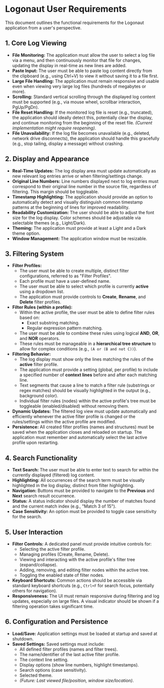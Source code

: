 # Logonaut User Requirements

This document outlines the functional requirements for the Logonaut application from a user's perspective.

## 1. Core Log Viewing

*   **File Monitoring:** The application must allow the user to select a log file via a menu, and then continuously monitor that file for changes, updating the display in real-time as new lines are added.
*   **Paste Input:** The user must be able to paste log content directly from the clipboard (e.g., using Ctrl+V) to view it without saving it to a file first.
*   **Large File Handling:** The application must remain responsive and usable even when viewing very large log files (hundreds of megabytes or more).
*   **Scrolling:** Standard vertical scrolling through the displayed log content must be supported (e.g., via mouse wheel, scrollbar interaction, PgUp/PgDn).
*   **File Reset Handling:** If the monitored log file is reset (e.g., truncated), the application should ideally detect this, potentially clear the display, and continue monitoring from the beginning of the reset file. *(Current implementation might require reopening)*.
*   **File Unavailability:** If the log file becomes unavailable (e.g., deleted, network drive disconnects), the application should handle this gracefully (e.g., stop tailing, display a message) without crashing.

## 2. Display and Appearance

*   **Real-Time Updates:** The log display area must update automatically as new relevant log entries arrive or when filtering/settings change.
*   **Original Line Numbers:** Line numbers displayed next to log entries must correspond to their original line number in the source file, regardless of filtering. This margin should be toggleable.
*   **Timestamp Highlighting:** The application should provide an option to automatically detect and visually distinguish common timestamp patterns at the beginning of lines for improved readability.
*   **Readability Customization:** The user should be able to adjust the font size for the log display. Color schemes should be adjustable via selectable themes (e.g., Light/Dark).
*   **Theming:** The application must provide at least a Light and a Dark theme option.
*   **Window Management:** The application window must be resizable.

## 3. Filtering System

*   **Filter Profiles:**
    *   The user must be able to create multiple, distinct filter configurations, referred to as "Filter Profiles".
    *   Each profile must have a user-defined name.
    *   The user must be able to select which profile is currently **active** using a dropdown list.
    *   The application must provide controls to **Create**, **Rename**, and **Delete** filter profiles.
*   **Filter Rules (within a profile):**
    *   Within the active profile, the user must be able to define filter rules based on:
        *   Exact substring matching.
        *   Regular expression pattern matching.
    *   The user must be able to combine these rules using logical **AND**, **OR**, and **NOR** operators.
    *   These rules must be manageable in a **hierarchical tree structure** to allow for complex conditions (e.g., `(A or (B and not C))`).
*   **Filtering Behavior:**
    *   The log display must show only the lines matching the rules of the **active** filter profile.
    *   The application must provide a setting (global, per profile) to include a specified number of **context lines** before and after each matching line.
    *   Text segments that cause a line to match a filter rule (substrings or regex matches) should be visually highlighted in the output (e.g., background color).
    *   Individual filter rules (nodes) within the active profile's tree must be toggleable (enabled/disabled) without removing them.
*   **Dynamic Updates:** The filtered log view must update automatically and efficiently whenever the active filter profile is changed or the rules/settings within the active profile are modified.
*   **Persistence:** All created filter profiles (names and structures) must be saved when the application closes and reloaded on startup. The application must remember and automatically select the last active profile upon restarting.

## 4. Search Functionality

*   **Text Search:** The user must be able to enter text to search for within the currently displayed (filtered) log content.
*   **Highlighting:** All occurrences of the search term must be visually highlighted in the log display, distinct from filter highlighting.
*   **Navigation:** Buttons must be provided to navigate to the **Previous** and **Next** search result occurrence.
*   **Status:** A status indicator should display the number of matches found and the current match index (e.g., "Match 3 of 15").
*   **Case Sensitivity:** An option must be provided to toggle case sensitivity for the search.

## 5. User Interaction

*   **Filter Controls:** A dedicated panel must provide intuitive controls for:
    *   Selecting the active filter profile.
    *   Managing profiles (Create, Rename, Delete).
    *   Viewing and interacting with the active profile's filter tree (expand/collapse).
    *   Adding, removing, and editing filter nodes within the active tree.
    *   Toggling the enabled state of filter nodes.
*   **Keyboard Shortcuts:** Common actions should be accessible via standard keyboard shortcuts (e.g., `Ctrl+F` for search focus, potentially others for navigation).
*   **Responsiveness:** The UI must remain responsive during filtering and log updates, especially on large files. A visual indicator should be shown if a filtering operation takes significant time.

## 6. Configuration and Persistence

*   **Load/Save:** Application settings must be loaded at startup and saved at shutdown.
*   **Saved Settings:** Saved settings must include:
    *   All defined filter profiles (names and filter trees).
    *   The name/identifier of the last active filter profile.
    *   The context line setting.
    *   Display options (show line numbers, highlight timestamps).
    *   Search options (case sensitivity).
    *   Selected theme.
    *   *(Future: Last viewed file/position, window size/location)*.